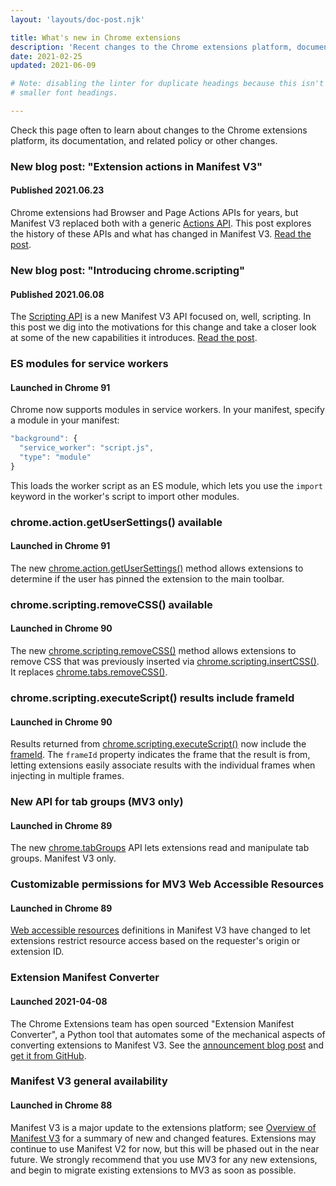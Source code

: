 ```yaml
---
layout: 'layouts/doc-post.njk'

title: What's new in Chrome extensions
description: 'Recent changes to the Chrome extensions platform, documentation, and policy'
date: 2021-02-25
updated: 2021-06-09

# Note: disabling the linter for duplicate headings because this isn't hierarchical and it needs
# smaller font headings.

---
```

<!--lint disable no-duplicate-headings-->
<!--lint disable first-heading-level-->

Check this page often to learn about changes to the Chrome extensions platform,
its documentation, and related policy or other changes.

### New blog post: "Extension actions in Manifest V3"
#### Published 2021.06.23

Chrome extensions had Browser and Page Actions APIs for years, but Manifest V3 replaced both with a
generic [Actions API](/docs/extensions/reference/action/). This post explores the history of these
APIs and what has changed in Manifest V3. [Read the post](/blog/mv3-actions).

### New blog post: "Introducing chrome.scripting"
#### Published 2021.06.08

The [Scripting API](/docs/extensions/reference/scripting/) is a new Manifest V3 API focused on,
well, scripting. In this post we dig into the motivations for this change and take a closer look at
some of the new capabilities it introduces. [Read the post](/blog/crx-scripting-api).

### ES modules for service workers
#### Launched in Chrome 91

Chrome now supports modules in service workers. In your manifest, specify a module in your manifest:

```js
"background": {
  "service_worker": "script.js",
  "type": "module"
}
```

This loads the worker script as an ES module, which lets you use the `import` keyword in the
worker's script to import other modules.


### chrome.action.getUserSettings() available
#### Launched in Chrome 91

The new
[chrome.action.getUserSettings()](/docs/extensions/reference/action/#method-getUserSettings)
method allows extensions to determine if the user has pinned the extension to the main toolbar.

### chrome.scripting.removeCSS() available
#### Launched in Chrome 90

The new [chrome.scripting.removeCSS()](/docs/extensions/reference/scripting/#method-removeCSS)
method allows extensions to remove CSS that was previously inserted
via [chrome.scripting.insertCSS()](/docs/extensions/reference/scripting/#method-insertCSS).
It replaces [chrome.tabs.removeCSS()](/docs/extensions/reference/tabs/#method-removeCSS).

### chrome.scripting.executeScript() results include frameId
#### Launched in Chrome 90

Results returned from
[chrome.scripting.executeScript()](/docs/extensions/reference/scripting/#method-executeScript)
now include the [frameId](/docs/extensions/reference/webNavigation/#a-note-about-frame-ids).
The `frameId` property indicates the frame that the result is from, letting
extensions easily associate results with the individual frames when injecting in multiple frames.

### New API for tab groups (MV3 only)
#### Launched in Chrome 89

The new [chrome.tabGroups](/docs/extensions/reference/tabGroups/) API lets extensions read
and manipulate tab groups. Manifest V3 only.

### Customizable permissions for MV3 Web Accessible Resources
#### Launched in Chrome 89

[Web accessible resources](/docs/extensions/mv3/manifest/web_accessible_resources/) definitions in
Manifest V3 have changed to let extensions restrict resource access based on the requester's origin
or extension ID.

### Extension Manifest Converter
#### Launched 2021-04-08

The Chrome Extensions team has open sourced "Extension Manifest Converter", a Python tool that
automates some of the mechanical aspects of converting extensions to Manifest V3. See the
[announcement blog post](/blog/extension-manifest-converter/) and [get it from
GitHub](https://github.com/GoogleChromeLabs/extension-manifest-converter).

### Manifest V3 general availability
#### Launched in Chrome 88

Manifest V3 is a major update to the extensions platform; see [Overview of Manifest
V3](/docs/extensions/mv3/intro/mv3-overview/) for a summary of new and changed features. Extensions
may continue to use Manifest V2 for now, but this will be phased out in the near future. We strongly
recommend that you use MV3 for any new extensions, and begin to migrate existing extensions to MV3
as soon as possible.
